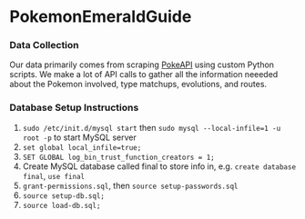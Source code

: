 # PokemonEmeraldGuide

### Data Collection
Our data primarily comes from scraping [PokeAPI](https://pokeapi.co/) using custom Python scripts.
We make a lot of API calls to gather all the information neeeded about the Pokemon involved, type matchups,
evolutions, and routes.

### Database Setup Instructions
1. `sudo /etc/init.d/mysql start` then `sudo mysql --local-infile=1 -u root -p` to start MySQL server
2. `set global local_infile=true;`
3. `SET GLOBAL log_bin_trust_function_creators = 1;`
4. Create MySQL database called final to store info in, e.g. `create database final`, `use final`
5. `grant-permissions.sql`, then `source setup-passwords.sql`
6. `source setup-db.sql;`
7. `source load-db.sql;`
